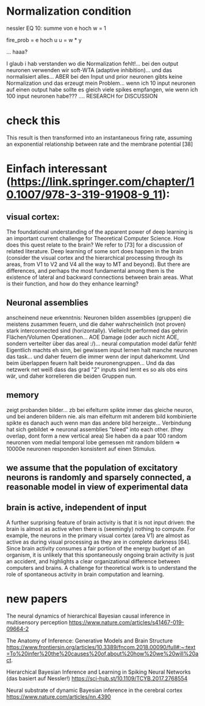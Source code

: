 # Normalization condition

nessler EQ 10:
summe von e hoch w = 1

fire_prob = e hoch u 
u = w * y

... haaa?

I glaub i hab verstanden wo die Normalization fehlt!...
bei den output neuronen verwenden wir soft-WTA (adaptive inhibition)... und das normalisiert alles...
ABER bei den Input und prior neuronen gibts keine Normalization und das erzeugt mein Problem... wenn ich 10 input neuronen auf einen output habe sollte es gleich viele spikes empfangen, wie wenn ich 100 input neuronen habe??? .... RESEARCH for DISCUSSION

# check this
This result is then transformed into an instantaneous
firing rate, assuming an exponential relationship between rate and
the membrane potential [38]

# Einfach interessant (https://link.springer.com/chapter/10.1007/978-3-319-91908-9_11):

## visual cortex:

The foundational understanding of the apparent power of deep learning is an important current challenge for Theoretical Computer Science. How does this quest relate to the brain? We refer to [73] for a discussion of related literature. Deep learning of some sort does happen in the brain (consider the visual cortex and the hierarchical processing through its areas, from V1 to V2 and V4 all the way to MT and beyond). But there are differences, and perhaps the most fundamental among them is the existence of lateral and backward connections between brain areas. What is their function, and how do they enhance learning?

## Neuronal assemblies

anscheinend neue erkenntnis:
Neuronen bilden assemblies (gruppen) die meistens zusammen feuern, und die daher wahrscheinlich (not proven) stark interconnected sind (horizontally).
Vielleicht performed das gehrin Flächen/Volumen Operationen... AOE Damage (oder auch nicht AOE, sondern verteilter über das areal :/)... neural computation model dafür fehlt!
Eigentlich machts eh sinn, bei gewissem input lernen halt manche neuronen das task... und daher feuern die immer wenn der input daherkommt. Und beim überlappen feuern halt beide neuronengruppen... Und da das netzwerk net weiß dass das grad "2" inputs sind lernt es so als obs eins wär, und daher korrelieren die beiden Gruppen nun.

## memory

zeigt probanden bilder... zb bei eifelturm spikte immer das gleiche neuron, und bei anderen bildern nie. als man eifelturm mit anderem bild kombinierte spikte es danach auch wenn man das andere bild herzeigte... Verbindung hat sich gebildet => neuronal assemblies "bleed" into each other. (they overlap, dont form a new vertical area)
Sie haben da a paar 100 random neuronen vom medial temporal lobe gemessen mit random bildern => 10000e neuronen responden konsistent auf einen Stimulus.

## we assume that the population of excitatory neurons is randomly and sparsely connected, a reasonable model in view of experimental data 

## brain is active, independent of input

A further surprising feature of brain activity is that it is not input driven: the brain is almost as active when there is (seemingly) nothing to compute. For example, the neurons in the primary visual cortex (area V1) are almost as active as during visual processing as they are in complete darkness [64]. Since brain activity consumes a fair portion of the energy budget of an organism, it is unlikely that this spontaneously ongoing brain activity is just an accident, and highlights a clear organizational difference between computers and brains. A challenge for theoretical work is to understand the role of spontaneous activity in brain computation and learning.

# new papers

The neural dynamics of hierarchical Bayesian causal inference in multisensory perception
https://www.nature.com/articles/s41467-019-09664-2   

The Anatomy of Inference: Generative Models and Brain Structure
https://www.frontiersin.org/articles/10.3389/fncom.2018.00090/full#:~:text=To%20infer%20the%20causes%20of,about%20how%20we%20will%20act.

Hierarchical Bayesian Inference and Learning
in Spiking Neural Networks (das basiert auf Nessler!)
https://sci-hub.st/10.1109/TCYB.2017.2768554

Neural substrate of dynamic Bayesian inference in the cerebral cortex
https://www.nature.com/articles/nn.4390